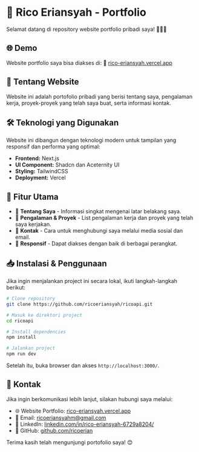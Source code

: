 # 🚀 Rico Eriansyah - Portfolio

Selamat datang di repository website portfolio pribadi saya! 🎨👨‍💻

## 🌐 Demo
Website portfolio saya bisa diakses di:
🔗 [rico-eriansyah.vercel.app](https://rico-eriansyah.vercel.app/)

## 📌 Tentang Website
Website ini adalah portofolio pribadi yang berisi tentang saya, pengalaman kerja, proyek-proyek yang telah saya buat, serta informasi kontak.

## 🛠 Teknologi yang Digunakan
Website ini dibangun dengan teknologi modern untuk tampilan yang responsif dan performa yang optimal:
- **Frontend:** Next.js
- **UI Component:** Shadcn dan Aceternity UI
- **Styling:** TailwindCSS
- **Deployment:** Vercel

## 🎯 Fitur Utama
- 📄 **Tentang Saya** - Informasi singkat mengenai latar belakang saya.
- 💼 **Pengalaman & Proyek** - List pengalaman kerja dan proyek yang telah saya kerjakan.
- 📩 **Kontak** - Cara untuk menghubungi saya melalui media sosial dan email.
- 📱 **Responsif** - Dapat diakses dengan baik di berbagai perangkat.

## 📥 Instalasi & Penggunaan
Jika ingin menjalankan project ini secara lokal, ikuti langkah-langkah berikut:

```sh
# Clone repository
git clone https://github.com/ricoeriansyah/ricoapi.git

# Masuk ke direktori project
cd ricoapi

# Install dependencies
npm install

# Jalankan project
npm run dev
```

Setelah itu, buka browser dan akses `http://localhost:3000/`.

## 📧 Kontak
Jika ingin berkomunikasi lebih lanjut, silakan hubungi saya melalui:
- 🌐 Website Portfolio: [rico-eriansyah.vercel.app](https://rico-eriansyah.vercel.app/)
- 📩 Email: [ricoeriansyahm@gmail.com](mailto:ricoeriansyahm@gmail.com)
- 💼 LinkedIn: [linkedin.com/in/rico-eriansyah-6729a8204/](https://www.linkedin.com/in/rico-eriansyah-6729a8204/)
- 🐙 GitHub: [github.com/ricoerian](https://github.com/ricoeriansyah)

Terima kasih telah mengunjungi portofolio saya! 😊

